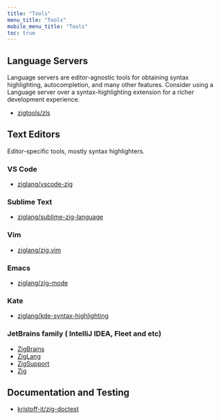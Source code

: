 ```yaml
---
title: "Tools"
menu_title: "Tools"
mobile_menu_title: "Tools"
toc: true
---
```


## Language Servers
Language servers are editor-agnostic tools for obtaining syntax highlighting, autocompletion, and many other features. Consider using a Language server over a syntax-highlighting extension for a richer development experience.

- [zigtools/zls](https://github.com/zigtools/zls)

## Text Editors
Editor-specific tools, mostly syntax highlighters. 

### VS Code
- [ziglang/vscode-zig](https://github.com/ziglang/vscode-zig)

### Sublime Text
- [ziglang/sublime-zig-language](https://github.com/ziglang/sublime-zig-language)

### Vim
- [ziglang/zig.vim](https://github.com/ziglang/zig.vim)

### Emacs
- [ziglang/zig-mode](https://github.com/ziglang/zig-mode)

### Kate
- [ziglang/kde-syntax-highlighting](https://github.com/ziglang/kde-syntax-highlighting)

### JetBrains family ( IntelliJ IDEA, Fleet and etc)
- [ZigBrains](https://plugins.jetbrains.com/plugin/22456-zigbrains)
- [ZigLang](https://plugins.jetbrains.com/plugin/17143-ziglang)
- [ZigSupport](https://plugins.jetbrains.com/plugin/18062-zig-support)
- [Zig](https://plugins.jetbrains.com/plugin/10560-zig)


## Documentation and Testing
- [kristoff-it/zig-doctest](https://github.com/kristoff-it/zig-doctest)

